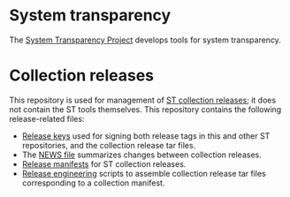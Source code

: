 # System transparency

The [System Transparency Project][] develops tools for system
transparency.

# Collection releases

This repository is used for management of [ST collection releases][];
it does not contain the ST tools themselves. This repository contains
the following release-related files:

* [Release keys](./keys) used for signing both release tags in this
  and other ST repositories, and the collection release tar files.
* The [NEWS file](./NEWS) summarizes changes between collection
  releases.
* [Release manifests](./collection-releases) for ST collection
  releases.
* [Release engineering](./releng) scripts to assemble collection
  release tar files corresponding to a collection manifest.

[System Transparency Project]: https://www.system-transparency.org/
[ST collection releases]: https://docs.system-transparency.org/st-1.1.0/docs/releases/
